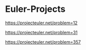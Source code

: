 # Euler-Projects

https://projecteuler.net/problem=12

https://projecteuler.net/problem=31

https://projecteuler.net/problem=357
